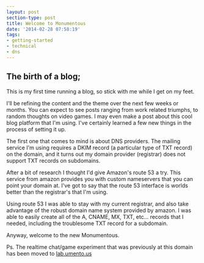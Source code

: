 ```yaml
---
layout: post
section-type: post
title: Welcome to Monumentous
date: '2014-02-28 07:58:19'
tags:
- getting-started
- technical
- dns
---
```


## The birth of a blog;

This is my first time running a blog, so stick with me while I get on my feet.

I'll be refining the content and the theme over the next few weeks or months.  You can expect to see posts ranging from work related triumphs, to  random thoughts on video games.  I may even make a post about this cool blog platform that I'm using.  I've certainly learned a few new things in the process of setting it up.

The first one that comes to mind is about DNS providers.  The mailing service I'm using requires a DKIM record (a particular type of TXT record) on the domain, and it turns out my domain provider (registrar) does not support TXT records on subdomains.

After a bit of research I thought I'd give Amazon's route 53 a try.  This service from amazon provides you with custom nameservers that you can point your domain at.  I've got to say that the route 53 interface is worlds better than the registrar's that I'm using.

Using route 53 I was able to stay with my current registrar, and also take advantage of the robust domain name system provided by amazon.  I was able to easily create all of the A, CNAME, MX, TXT, etc... records that I needed, including the troublesome TXT record for a subdomain.

Anyway, welcome to the new Monumentous.

Ps. The realtime chat/game experiment that was previously at this domain has been moved to [lab.umento.us](http://lab.umento.us)